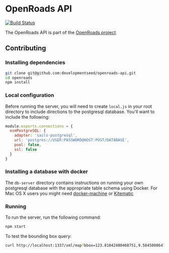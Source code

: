 # OpenRoads API
[![Build Status](https://magnum.travis-ci.com/developmentseed/openroads-api.svg?token=d4tUG3NhuWNZYSxWndVL&branch=develop)](https://magnum.travis-ci.com/developmentseed/openroads-api)

The OpenRoads API is part of the [OpenRoads project](https://github.com/developmentseed/openroads).

## Contributing

### Installing dependencies
```sh
git clone git@github.com:developmentseed/openroads-api.git
cd openroads
npm install
```

### Local configuration

Before running the server, you will need to create `local.js` in your root directory to include directions to the postgresql database. You'll want to include the following:


```javascript
module.exports.connections = {
  osmPostgreSQL: {
    adapter: 'sails-postgresql',
    url: 'postgres://USER:PASSWORD@HOST:POST/DATABASE',
    pool: false,
    ssl: false
  }
}
```

### Installing a database with docker

The `db-server` directory contains instructions on running your own postgresql database with the appropriate table schema using Docker. For Mac OS X users you might need [docker-machine](https://github.com/docker/machine) or [Kitematic](https://kitematic.com/)


### Running

To run the server, run the following command:

```sh
npm start
```

To test the bounding box query:

```sh
curl http://localhost:1337/xml/map?bbox=123.81042480468751,9.584500864717155,123.81591796875,9.58991730708743
```